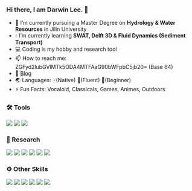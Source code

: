### Hi there, I am Darwin Lee. 👋

- 📖 I’m currently pursuing a Master Degree on **Hydrology & Water Resources** in Jilin University
- 💧 I’m currently learning **SWAT, Delft 3D & Fluid Dynamics (Sediment Transport)**
- 💻 Coding is my hobby and research tool
- 📫 How to reach me: ZGFyd2lubGVlMTk5ODA4MTFAaG90bWFpbC5jb20= (Base 64)
- 📑 [Blog](https://naive514.top)
- 🌏 Languages: 🀄(Native) 🍔(Fluent) 🍙(Beginner)
- ⚡ Fun Facts: Vocaloid, Classicals, Games, Animes, Outdoors

### 🛠️ Tools
[![](https://img.shields.io/badge/Windows-11-2376bc?style=flat-square&logo=windows&logoColor=ffffff)](https://www.microsoft.com/windows/)
[![](https://img.shields.io/badge/OS-Ubuntu-e95420?style=flat-square&logo=ubuntu&logoColor=ffffff)](https://ubuntu.com/)
[![](https://img.shields.io/badge/Editor-Visual%20Studio%20Code-blue?style=flat-square&logo=visual-studio-code&logoColor=ffffff)](https://code.visualstudio.com/)

### 🔬 Research
[![](https://img.shields.io/badge/-QGIS-269539?style=flat-square&logo=qgis&logoColor=ffffff)](https://www.qgis.org/)
[![](https://img.shields.io/badge/-ArcGIS-5864fa?style=flat-square&logo=ArcGIS&logoColor=ffffff)](https://www.arcgis.com/)
[![](https://img.shields.io/badge/-MATLAB-dd5f37?style=flat-square&logo=MATLAB&logoColor=ffffff)](https://www.mathworks.com/)
[![](https://img.shields.io/badge/-AutoCAD-b42b24?style=flat-square&logo=Autodesk&logoColor=ffffff)](https://www.autodesk.com/)
[![](https://img.shields.io/badge/-SWAT/SWAT+-123c69?style=flat-square&logo=SWAT&logoColor=ffffff)](https://swat.tamu.edu/)
[![](https://img.shields.io/badge/-MIKE11-00a4d4?style=flat-square&logo=DHI&logoColor=ffffff)](https://www.dhigroup.com/)

### ⚙️ Other Skills
[![](https://img.shields.io/badge/-Python-blue?style=flat-square&logo=python&logoColor=ffffff)](https://www.python.org/)
[![](https://img.shields.io/badge/-Photoshop-01718f?style=flat-square&logo=Adobe%20Photoshop&logoColor=ffffff)](https://www.adobe.com/)
[![](https://img.shields.io/badge/-LaTeX-008080?style=flat-square&logo=LaTeX&logoColor=ffffff)](https://www.latex-project.org/)
[![](https://img.shields.io/badge/-Github-181717?style=flat-square&logo=GitHub&logoColor=ffffff)](https://www.github.com/)
[![](https://img.shields.io/badge/-Nginx-269539?style=flat-square&logo=nginx&logoColor=ffffff)](https://nginx.org/)
[![](https://img.shields.io/badge/-MySQL-F29111?style=flat-square&logo=MySQL&logoColor=ffffff)](https://www.mysql.com/)
